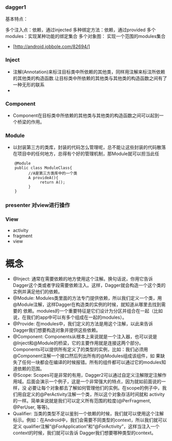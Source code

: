 ### dagger1
基本特点：

多个注入点：依赖，通过injected
多种绑定方法：依赖，通过provided
多个modules：实现某种功能的绑定集合
多个对象图： 实现一个范围的modules集合


- [http://android.jobbole.com/82694/]

### Inject  
- 注解(Annotation)来标注目标类中所依赖的其他类，同样用注解来标注所依赖的其他类的构造函数.让目标类中所依赖的其他类与其他类的构造函数之间有了一种无形的联系
- ​

### Component
- Component在目标类中所依赖的其他类与其他类的构造函数之间可以起到一个桥梁的作用。

### Module
- 以封装第三方的类库，封装的代码怎么管理呢，总不能让这些封装的代码散落在项目中的任何地方，总得有个好的管理机制，那Module就可以担当此任

```
    @Module
    public class ModuleClass{
          //A是第三方类库中的一个类
          A provideA(){
               return A();
          }
    }
```

### presenter  对view进行操作

### View
- activity
- fragment
- view

# 概念
- @Inject: 通常在需要依赖的地方使用这个注解。换句话说，你用它告诉Dagger这个类或者字段需要依赖注入。这样，Dagger就会构造一个这个类的实例并满足他们的依赖。
- @Module: Modules类里面的方法专门提供依赖，所以我们定义一个类，用@Module注解，这样Dagger在构造类的实例的时候，就知道从哪里去找到需要的 依赖。modules的一个重要特征是它们设计为分区并组合在一起（比如说，在我们的app中可以有多个组成在一起的modules）。
- @Provide: 在modules中，我们定义的方法是用这个注解，以此来告诉Dagger我们想要构造对象并提供这些依赖。
- @Component: Components从根本上来说就是一个注入器，也可以说是@Inject和@Module的桥梁，它的主要作用就是连接这两个部分。 Components可以提供所有定义了的类型的实例，比如：我们必须用@Component注解一个接口然后列出所有的@Modules组成该组件，如 果缺失了任何一块都会在编译的时候报错。所有的组件都可以通过它的modules知道依赖的范围。
- @Scope: Scopes可是非常的有用，Dagger2可以通过自定义注解限定注解作用域。后面会演示一个例子，这是一个非常强大的特点，因为就如前面说的一样，没 必要让每个对象都去了解如何管理他们的实例。在scope的例子中，我们用自定义的@PerActivity注解一个类，所以这个对象存活时间就和 activity的一样。简单来说就是我们可以定义所有范围的粒度(@PerFragment, @PerUser, 等等)。
- Qualifier: 当类的类型不足以鉴别一个依赖的时候，我们就可以使用这个注解标示。例如：在Android中，我们会需要不同类型的context，所以我们就可以定义 qualifier注解“@ForApplication”和“@ForActivity”，这样当注入一个context的时候，我们就可以告诉 Dagger我们想要哪种类型的context。